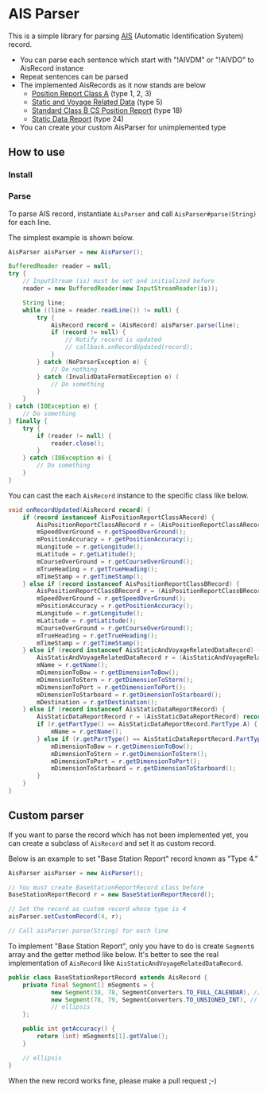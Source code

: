 # AIS Parser
This is a simple library for parsing [AIS](https://en.wikipedia.org/wiki/Automatic_identification_system) (Automatic Identification System) record.

- You can parse each sentence which start with "!AIVDM" or "!AIVDO" to AisRecord instance
- Repeat sentences can be parsed
- The implemented AisRecords as it now stands are below
  - [Position Report Class A](http://catb.org/gpsd/AIVDM.html#_types_1_2_and_3_position_report_class_a) (type 1, 2, 3)
  - [Static and Voyage Related Data](http://catb.org/gpsd/AIVDM.html#_type_5_static_and_voyage_related_data) (type 5)
  - [Standard Class B CS Position Report](http://catb.org/gpsd/AIVDM.html#_type_18_standard_class_b_cs_position_report) (type 18)
  - [Static Data Report](http://catb.org/gpsd/AIVDM.html#_type_24_static_data_report) (type 24)
- You can create your custom AisParser for unimplemented type



## How to use
### Install

### Parse
To parse AIS record, instantiate `AisParser` and call `AisParser#parse(String)` for each line.

The simplest example is shown below.

```java
AisParser aisParser = new AisParser();

BufferedReader reader = null;
try {
    // InputStream (is) must be set and initialized before
    reader = new BufferedReader(new InputStreamReader(is));

    String line;
    while ((line = reader.readLine()) != null) {
        try {
            AisRecord record = (AisRecord) aisParser.parse(line);
            if (record != null) {
                // Notify record is updated
                // callback.onRecordUpdated(record);
            }
        } catch (NoParserException e) {
            // Do nothing
        } catch (InvalidDataFormatException e) (
            // Do something
        }
    }
} catch (IOException e) {
    // Do something
} finally {
    try {
        if (reader != null) {
            reader.close();
        }
    } catch (IOException e) {
        // Do something
    }
}
```

You can cast the each `AisRecord` instance to the specific class like below.

```java
void onRecordUpdated(AisRecord record) {
    if (record instanceof AisPositionReportClassARecord) {
        AisPositionReportClassARecord r = (AisPositionReportClassARecord) record;
        mSpeedOverGround = r.getSpeedOverGround();
        mPositionAccuracy = r.getPositionAccuracy();
        mLongitude = r.getLongitude();
        mLatitude = r.getLatitude();
        mCourseOverGround = r.getCourseOverGround();
        mTrueHeading = r.getTrueHeading();
        mTimeStamp = r.getTimeStamp();
    } else if (record instanceof AisPositionReportClassBRecord) {
        AisPositionReportClassBRecord r = (AisPositionReportClassBRecord) record;
        mSpeedOverGround = r.getSpeedOverGround();
        mPositionAccuracy = r.getPositionAccuracy();
        mLongitude = r.getLongitude();
        mLatitude = r.getLatitude();
        mCourseOverGround = r.getCourseOverGround();
        mTrueHeading = r.getTrueHeading();
        mTimeStamp = r.getTimeStamp();
    } else if (record instanceof AisStaticAndVoyageRelatedDataRecord) {
        AisStaticAndVoyageRelatedDataRecord r = (AisStaticAndVoyageRelatedDataRecord) record;
        mName = r.getName();
        mDimensionToBow = r.getDimensionToBow();
        mDimensionToStern = r.getDimensionToStern();
        mDimensionToPort = r.getDimensionToPort();
        mDimensionToStarboard = r.getDimensionToStarboard();
        mDestination = r.getDestination();
    } else if (record instanceof AisStaticDataReportRecord) {
        AisStaticDataReportRecord r = (AisStaticDataReportRecord) record;
        if (r.getPartType() == AisStaticDataReportRecord.PartType.A) {
            mName = r.getName();
        } else if (r.getPartType() == AisStaticDataReportRecord.PartType.B) {
            mDimensionToBow = r.getDimensionToBow();
            mDimensionToStern = r.getDimensionToStern();
            mDimensionToPort = r.getDimensionToPort();
            mDimensionToStarboard = r.getDimensionToStarboard();
        }
    }
}
```

## Custom parser
If you want to parse the record which has not been implemented yet,
you can create a subclass of `AisRecord` and set it as custom record.

Below is an example to set "Base Station Report" record known as "Type 4."
```java
AisParser aisParser = new AisParser();

// You must create BaseStationReportRecord class before
BaseStationReportRecord r = new BaseStationReportRecord();

// Set the record as custom record whose type is 4
aisParser.setCustomRecord(4, r);

// Call aisParser.parse(String) for each line
```

To implement "Base Station Report",
only you have to do is create `Segment`s array and the getter method like below.
It's better to see the real implementation of `AisRecord` like `AisStaticAndVoyageRelatedDataRecord`.

```java
public class BaseStationReportRecord extends AisRecord {
    private final Segment[] mSegments = {
            new Segment(38, 78, SegmentConverters.TO_FULL_CALENDAR), // Time
            new Segment(78, 79, SegmentConverters.TO_UNSIGNED_INT), // Accuracy
            // ellipsis
    };

    public int getAccuracy() {
        return (int) mSegments[1].getValue();
    }

    // ellipsis
}
```

When the new record works fine, please make a pull request ;-)
